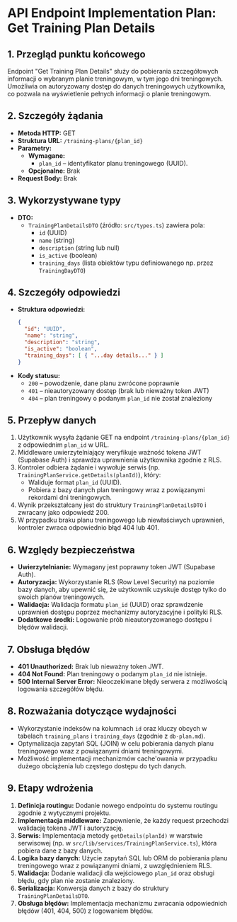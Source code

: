 # API Endpoint Implementation Plan: Get Training Plan Details

## 1. Przegląd punktu końcowego

Endpoint "Get Training Plan Details" służy do pobierania szczegółowych informacji o wybranym planie treningowym, w tym jego dni treningowych. Umożliwia on autoryzowany dostęp do danych treningowych użytkownika, co pozwala na wyświetlenie pełnych informacji o planie treningowym.

## 2. Szczegóły żądania

- **Metoda HTTP:** GET
- **Struktura URL:** `/training-plans/{plan_id}`
- **Parametry:**
  - **Wymagane:**
    - `plan_id` – identyfikator planu treningowego (UUID).
  - **Opcjonalne:** Brak
- **Request Body:** Brak

## 3. Wykorzystywane typy

- **DTO:**
  - `TrainingPlanDetailsDTO` (źródło: `src/types.ts`) zawiera pola:
    - `id` (UUID)
    - `name` (string)
    - `description` (string lub null)
    - `is_active` (boolean)
    - `training_days` (lista obiektów typu definiowanego np. przez `TrainingDayDTO`)

## 4. Szczegóły odpowiedzi

- **Struktura odpowiedzi:**
  ```json
  {
    "id": "UUID",
    "name": "string",
    "description": "string",
    "is_active": "boolean",
    "training_days": [ { "...day details..." } ]
  }
  ```
- **Kody statusu:**
  - `200` – powodzenie, dane planu zwrócone poprawnie
  - `401` – nieautoryzowany dostęp (brak lub nieważny token JWT)
  - `404` – plan treningowy o podanym `plan_id` nie został znaleziony

## 5. Przepływ danych

1. Użytkownik wysyła żądanie GET na endpoint `/training-plans/{plan_id}` z odpowiednim `plan_id` w URL.
2. Middleware uwierzytelniający weryfikuje ważność tokena JWT (Supabase Auth) i sprawdza uprawnienia użytkownika zgodnie z RLS.
3. Kontroler odbiera żądanie i wywołuje serwis (np. `TrainingPlanService.getDetails(planId)`), który:
   - Waliduje format `plan_id` (UUID).
   - Pobiera z bazy danych plan treningowy wraz z powiązanymi rekordami dni treningowych.
4. Wynik przekształcany jest do struktury `TrainingPlanDetailsDTO` i zwracany jako odpowiedź 200.
5. W przypadku braku planu treningowego lub niewłaściwych uprawnień, kontroler zwraca odpowiednio błąd 404 lub 401.

## 6. Względy bezpieczeństwa

- **Uwierzytelnianie:** Wymagany jest poprawny token JWT (Supabase Auth).
- **Autoryzacja:** Wykorzystanie RLS (Row Level Security) na poziomie bazy danych, aby upewnić się, że użytkownik uzyskuje dostęp tylko do swoich planów treningowych.
- **Walidacja:** Walidacja formatu `plan_id` (UUID) oraz sprawdzenie uprawnień dostępu poprzez mechanizmy autoryzacyjne i polityki RLS.
- **Dodatkowe środki:** Logowanie prób nieautoryzowanego dostępu i błędów walidacji.

## 7. Obsługa błędów

- **401 Unauthorized:** Brak lub nieważny token JWT.
- **404 Not Found:** Plan treningowy o podanym `plan_id` nie istnieje.
- **500 Internal Server Error:** Nieoczekiwane błędy serwera z możliwością logowania szczegółów błędu.

## 8. Rozważania dotyczące wydajności

- Wykorzystanie indeksów na kolumnach `id` oraz kluczy obcych w tabelach `training_plans` i `training_days` (zgodnie z `db-plan.md`).
- Optymalizacja zapytań SQL (JOIN) w celu pobierania danych planu treningowego wraz z powiązanymi dniami treningowymi.
- Możliwość implementacji mechanizmów cache'owania w przypadku dużego obciążenia lub częstego dostępu do tych danych.

## 9. Etapy wdrożenia

1. **Definicja routingu:** Dodanie nowego endpointu do systemu routingu zgodnie z wytycznymi projektu.
2. **Implementacja middleware:** Zapewnienie, że każdy request przechodzi walidację tokena JWT i autoryzację.
3. **Serwis:** Implementacja metody `getDetails(planId)` w warstwie serwisowej (np. w `src/lib/services/TrainingPlanService.ts`), która pobiera dane z bazy danych.
4. **Logika bazy danych:** Użycie zapytań SQL lub ORM do pobierania planu treningowego wraz z powiązanymi dniami, z uwzględnieniem RLS.
5. **Walidacja:** Dodanie walidacji dla wejściowego `plan_id` oraz obsługi błędu, gdy plan nie zostanie znaleziony.
6. **Serializacja:** Konwersja danych z bazy do struktury `TrainingPlanDetailsDTO`.
7. **Obsługa błędów:** Implementacja mechanizmu zwracania odpowiednich błędów (401, 404, 500) z logowaniem błędów.
